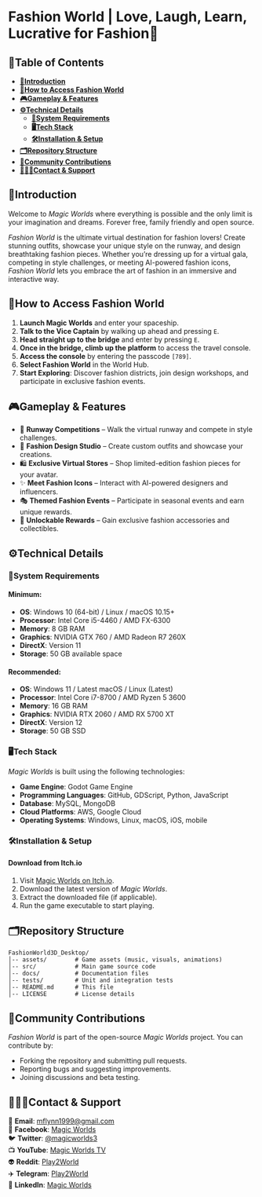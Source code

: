 # **Fashion World | Love, Laugh, Learn, Lucrative for Fashion💃**

## **🧾Table of Contents**
<!-- @import "[TOC]" {cmd="toc" depthFrom=1 depthTo=3 orderedList=false} -->

<!-- code_chunk_output -->

  - [**📖Introduction**](#introduction)
  - [**🚀How to Access Fashion World**](#how-to-access-fashion-world)
  - [**🎮Gameplay & Features**](#gameplay--features)
  - [**⚙️Technical Details**](#️technical-details)
    - [**🚨System Requirements**](#system-requirements)
    - [**🖥️Tech Stack**](#️tech-stack)
    - [**🛠️Installation & Setup**](#️installation--setup)
  - [**🗂️Repository Structure**](#️repository-structure)
  - [**🤝Community Contributions**](#community-contributions)
  - [**👨🏻‍💻Contact & Support**](#contact--support)

<!-- /code_chunk_output -->




## **📖Introduction**

Welcome to _Magic Worlds_ where everything is possible and the only limit is your imagination and dreams. Forever free, family friendly and open source.

_Fashion World_ is the ultimate virtual destination for fashion lovers!
Create stunning outfits, showcase your unique style on the runway, and design breathtaking fashion pieces.
Whether you’re dressing up for a virtual gala, competing in style challenges, or meeting AI-powered fashion icons,
_Fashion World_ lets you embrace the art of fashion in an immersive and interactive way.


## **🚀How to Access Fashion World**

1. **Launch Magic Worlds** and enter your spaceship.
2. **Talk to the Vice Captain** by walking up ahead and pressing `E`.
3. **Head straight up to the bridge** and enter by pressing `E`.
4. **Once in the bridge, climb up the platform** to access the travel console.
5. **Access the console** by entering the passcode `[789]`.
6. **Select Fashion World** in the World Hub.
7. **Start Exploring**: Discover fashion districts, join design workshops, and participate in exclusive fashion events.

## **🎮Gameplay & Features**

- 👗 **Runway Competitions** – Walk the virtual runway and compete in style challenges.
- 🎨 **Fashion Design Studio** – Create custom outfits and showcase your creations.
- 🛍️ **Exclusive Virtual Stores** – Shop limited-edition fashion pieces for your avatar.
- ✨ **Meet Fashion Icons** – Interact with AI-powered designers and influencers.
- 🎭 **Themed Fashion Events** – Participate in seasonal events and earn unique rewards.
- 🎁 **Unlockable Rewards** – Gain exclusive fashion accessories and collectibles.

## **⚙️Technical Details**

### **🚨System Requirements**

#### Minimum:

- **OS**: Windows 10 (64-bit) / Linux / macOS 10.15+
- **Processor**: Intel Core i5-4460 / AMD FX-6300
- **Memory**: 8 GB RAM
- **Graphics**: NVIDIA GTX 760 / AMD Radeon R7 260X
- **DirectX**: Version 11
- **Storage**: 50 GB available space

#### Recommended:

- **OS**: Windows 11 / Latest macOS / Linux (Latest)
- **Processor**: Intel Core i7-8700 / AMD Ryzen 5 3600
- **Memory**: 16 GB RAM
- **Graphics**: NVIDIA RTX 2060 / AMD RX 5700 XT
- **DirectX**: Version 12
- **Storage**: 50 GB SSD

### **🖥️Tech Stack**

_Magic Worlds_ is built using the following technologies:

- **Game Engine**: Godot Game Engine
- **Programming Languages**: GitHub, GDScript, Python, JavaScript
- **Database**: MySQL, MongoDB
- **Cloud Platforms**: AWS, Google Cloud
- **Operating Systems**: Windows, Linux, macOS, iOS, mobile

### **🛠️Installation & Setup**

#### **Download from Itch.io**

1. Visit [Magic Worlds on Itch.io](https://magicworlds.itch.io/magic-world).
2. Download the latest version of _Magic Worlds_.
3. Extract the downloaded file (if applicable).
4. Run the game executable to start playing.

## **🗂️Repository Structure**

```plaintext
FashionWorld3D_Desktop/
│-- assets/        # Game assets (music, visuals, animations)
│-- src/           # Main game source code
│-- docs/          # Documentation files
│-- tests/         # Unit and integration tests
│-- README.md      # This file
│-- LICENSE        # License details
```

## **🤝Community Contributions**

_Fashion World_ is part of the open-source _Magic Worlds_ project. You can contribute by:

- Forking the repository and submitting pull requests.
- Reporting bugs and suggesting improvements.
- Joining discussions and beta testing.

## **👨🏻‍💻Contact & Support**

📧 **Email**: mflynn1999@gmail.com  
📘 **Facebook**: [Magic Worlds](https://www.facebook.com/MagikWorlds)  
🐦 **Twitter**: [@magicworlds3](https://x.com/magicworlds3)  
📺 **YouTube**: [Magic Worlds TV](https://youtube.com/@magicworldstv?si=FHtkbuWJh5aYKmQy)  
👽 **Reddit**: [Play2World](https://www.reddit.com/user/Play2World/)  
✈️ **Telegram**: [Play2World](https://t.me/Play2World)  
🔗 **LinkedIn**: [Magic Worlds](https://www.linkedin.com/company/magic-worlds/)
